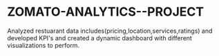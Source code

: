 # ZOMATO-ANALYTICS--PROJECT
Analyzed restuarant data includes(pricing,location,services,ratings) and developed KPI's and created a dynamic dashboard with different visualizations to perform.
